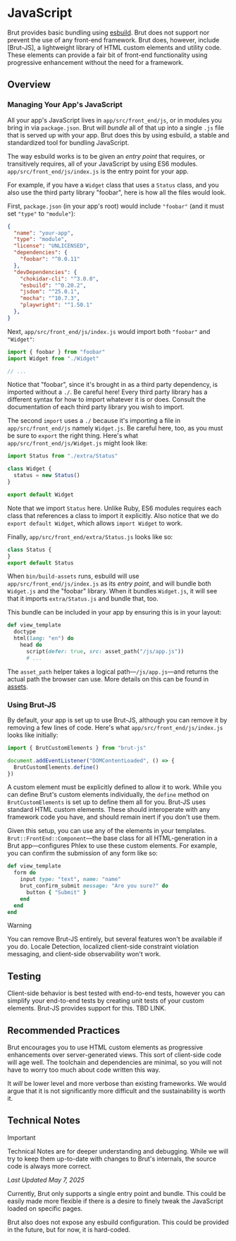 # JavaScript

Brut provides basic bundling using [esbuild](https://esbuild.github.io/).  Brut does not support nor prevent the
use of any front-end framework.  Brut does, however, include [Brut-JS], a lightweight library of HTML custom
elements and utility code.  These elements can provide a fair bit of front-end functionality using progressive
enhancement without the need for a framework.

## Overview

### Managing Your App's JavaScript

All your app's JavaScript lives in `app/src/front_end/js`, or in modules you bring in via `package.json`.  Brut
will *bundle* all of that up into a single `.js` file that is served up with your app.  Brut does this by using
esbuild, a stable and standardized tool for bundling JavaScript.

The way esbuild works is to be given an *entry point* that requires, or transitively requires, all of your
JavaScript by using ES6 modules. `app/src/front_end/js/index.js` is the entry point for your app.

For example, if you have a `Widget` class that uses a `Status` class, and you also use the third party library
"foobar", here is how all the files would look.

First, `package.json` (in your app's root) would include `"foobar"` (and it must set `"type"` to `"module"`):

```json {2,5}
{
  "name": "your-app",
  "type": "module",
  "license": "UNLICENSED",
  "dependencies": {
    "foobar": "^0.0.11"
  },
  "devDependencies": {
    "chokidar-cli": "^3.0.0",
    "esbuild": "^0.20.2",
    "jsdom": "^25.0.1",
    "mocha": "^10.7.3",
    "playwright": "^1.50.1"
  },
}
```

Next, `app/src/front_end/js/index.js` would import both `"foobar"` and `"Widget"`:

```javascript
import { foobar } from "foobar"
import Widget from "./Widget"

// ...
```

Notice that "foobar", since it's brought in as a third party dependency, is imported without a `./`.  Be careful
here!  Every third party library has a different syntax for how to import whatever it is or does. Consult the
documentation of each third party library you wish to import.

The second `import` uses a `./` because it's importing a file in `app/src/front_end/js` namely `Widget.js`.  Be
careful here, too, as you must be sure to `export` the right thing.  Here's what `app/src/front_end/js/Widget.js`
might look like:

```javascript
import Status from "./extra/Status"

class Widget {
  status = new Status()
}

export default Widget
```

Note that we import `Status` here.  Unlike Ruby, ES6 modules requires each class that references a class to
import it explicitly.  Also notice that we do `export default Widget`, which allows `import Widget` to work.

Finally, `app/src/front_end/extra/Status.js` looks like so:

```javascript
class Status {
}
export default Status
```

When `bin/build-assets` runs, esbuild will use `app/src/front_end/js/index.js` as its *entry point*, and will
bundle both `Widget.js` and the "foobar" library.  When it bundles `Widget.js`, it will see that it imports
`extra/Status.js` and bundle that, too.

This bundle can be included in your app by ensuring this is in your layout:

```ruby {5}
def view_template
  doctype
  html(lang: "en") do
    head do
      script(defer: true, src: asset_path("/js/app.js"))
      # ...
```

The `asset_path` helper takes a logical path—`/js/app.js`—and returns the actual path the browser can use.  More
details on this can be found in [assets](/assets).

### Using Brut-JS

By default, your app is set up to use Brut-JS, although you can remove it by removing a few lines of code.
Here's what `app/src/front_end/js/index.js` looks like initially:

```javascript
import { BrutCustomElements } from "brut-js"

document.addEventListener("DOMContentLoaded", () => {
  BrutCustomElements.define()
})
``` 

A custom element must be explicitly defined to allow it to work.  While you can define Brut's custom elements individually, the `define` method on `BrutCustomElements` is set up to define them all for you.  Brut-JS uses standard HTML custom elements. These should interoperate with any framework code you have, and should remain inert if you don't use them.

Given this setup, you can use any of the elements in your templates.  `Brut::FrontEnd::Component`—the base class
for all HTML-generation in a Brut app—configures Phlex to use these custom elements.  For example, you can
confirm the submission of any form like so:

```ruby
def view_template
  form do
    input type: "text", name: "name"
    brut_confirm_submit message: "Are you sure?" do
      button { "Submit" }
    end
  end
end
```

> [!WARNING]
> You can remove Brut-JS entirely, but several features won't be available if you do. Locale Detection,
> localized client-side constraint violation messaging, and client-side observability won't work.

## Testing

Client-side behavior is best tested with end-to-end tests, however you can simplify your end-to-end tests by
creating unit tests of your custom elements.  Brut-JS provides support for this. TBD LINK.

## Recommended Practices

Brut encourages you to use HTML custom elements as progressive enhancements over server-generated views.  This
sort of client-side code will age well.  The toolchain and dependencies are minimal, so you will not have to
worry too much about code written this way.

It *will* be lower level and more verbose than existing frameworks.  We would argue that it is not significantly
more difficult and the sustainability is worth it.

## Technical Notes

> [!IMPORTANT]
> Technical Notes are for deeper understanding and debugging. While we will try to keep them up-to-date with changes to Brut's
> internals, the source code is always more correct.

_Last Updated May 7, 2025_

Currently, Brut only supports a single entry point and bundle.  This could be easily made more flexible if there
is a desire to finely tweak the JavaScript loaded on specific pages.

Brut also does not expose any esbuild configuration.  This could be provided in the future, but for now, it is
hard-coded.
